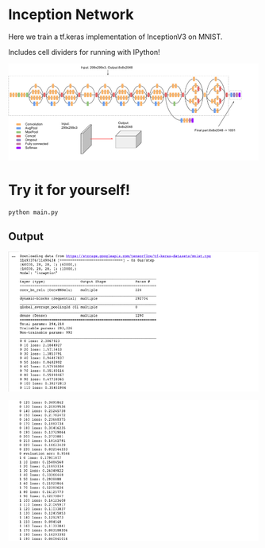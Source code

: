 # Inception Network

Here we train a tf.keras implementation of InceptionV3 on MNIST.

Includes cell dividers for running with IPython!

![](inception.png)

# Try it for yourself!

```
python main.py
```
## Output

![](icp1.png)

![](icp2.png)